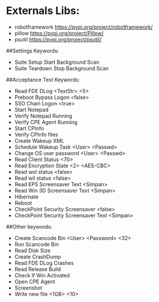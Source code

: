 # Externals Libs:

- robotframework     https://pypi.org/project/robotframework/
- pillow             https://pypi.org/project/Pillow/
- psutil             https://pypi.org/project/psutil/

##Settings Keywords:
- Suite Setup  Start Background Scan  
- Suite Teardown    Stop Background Scan 
 
##Acceptance Test Keywords:  
- Read FDE DLog  \<TextStr>  <5>  
- Preboot Bypass Logon  \<false>  
- SSO Chain Logon  \<true>  
- Start Notepad  
- Verify Notepad Running  
- Verify CPE Agent Running  
- Start CPInfo  
- Verify CPInfo files  
- Create Wakeup XML  
- Schedule Wakeup Task  \<User>   \<Passwd>  
- Change OS user password  \<User>   \<Passwd>  
- Read Client Status  \<70>  
- Read Encryption State  \<2>    \<AES-CBC>  
- Read wol status  \<false>
- Read wil status  \<false>  
- Read EPS Screensaver Text   \<Simpan>  
- Read Win 3D Screensaver Text    \<Simpan>  
- Hibernate  
- Reboot  
- CheckPoint Security Screensaver     \<false>  
- CheckPoint Security Screensaver Text    \<Simpan>  

##Other keywords:  
- Create Scancode Bin  \<User>  \<Password>  \<32>  
- Run Scancode Bin  
- Read Disk Size  
- Create CrashDump  
- Read FDE DLog Crashes  
- Read Release Build  
- Check If Win Activated  
- Open CPE Agent  
- Screenshot  
- Write new file  \<1GB>     \<10>  